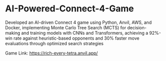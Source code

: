 # AI-Powered-Connect-4-Game

Developed an AI-driven Connect 4 game using Python, Anvil, AWS, and Docker, implementing Monte Carlo Tree Search (MCTS) for decision-making and training models with CNNs and Transformers, achieving a 92%-win rate against heuristic-based opponents and 30% faster move evaluations through optimized search strategies

Game Link: https://rich-every-tetra.anvil.app/
